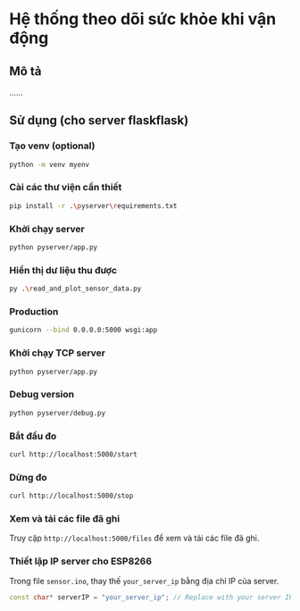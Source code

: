 # Hệ thống theo dõi sức khỏe khi vận động

## Mô tả
......

## Sử dụng (cho server flaskflask)

### Tạo venv (optional)
```bash
python -m venv myenv
```

### Cài các thư viện cần thiết
```bash
pip install -r .\pyserver\requirements.txt
```

### Khởi chạy server
```bash
python pyserver/app.py
```

### Hiển thị dư liệu thu được
```bash
py .\read_and_plot_sensor_data.py
```

### Production
```bash
gunicorn --bind 0.0.0.0:5000 wsgi:app
```

### Khởi chạy TCP server
```bash
python pyserver/app.py
```

### Debug version
```bash
python pyserver/debug.py
```

### Bắt đầu đo
```bash
curl http://localhost:5000/start
```

### Dừng đo
```bash
curl http://localhost:5000/stop
```

### Xem và tải các file đã ghi
Truy cập `http://localhost:5000/files` để xem và tải các file đã ghi.

### Thiết lập IP server cho ESP8266
Trong file `sensor.ino`, thay thế `your_server_ip` bằng địa chỉ IP của server.
```cpp
const char* serverIP = "your_server_ip"; // Replace with your server IP
```
